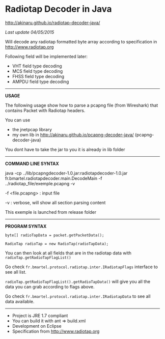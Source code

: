 # Radiotap Decoder in Java #

http://akinaru.github.io/radiotap-decoder-java/

<i>Last update 04/05/2015</i>

Will decode any radiotap formatted byte array according to specification in http://www.radiotap.org

Following field will be implemented later:
* VHT field type decoding
* MCS field type decoding
* FHSS field type decoding
* AMPDU field type decoding

<hr/>

<b>USAGE</b>

The following usage show how to parse a pcapng file (from Wireshark) that contains Packet with Radiotap headers.

You can use 
* the jnetpcap library 
* my own lib in http://akinaru.github.io/pcapng-decoder-java/ (pcapng-decoder-java)

You dont have to take the jar to you it is already in lib folder

<hr/>

<b>COMMAND LINE SYNTAX</b> 

java -cp ../lib/pcapngdecoder-1.0.jar:radiotapdecoder-1.0.jar  fr.bmartel.radiotapdecoder.main.DecodeMain -f ../radiotap_file/exemple.pcapng  -v

-f <file.pcapng> : input file

-v               : verbose, will show all section parsing content

This exemple is launched from release folder

<hr/>

<b>PROGRAM SYNTAX</b>

``byte[] radioTapData = packet.getPacketData();``

``RadioTap radioTap = new RadioTap(radioTapData);``

You can then look at all fields that are in the radiotap data with ``radioTap.getRadioTapFlagList()``

Go check ``fr.bmartel.protocol.radiotap.inter.IRadiotapFlags`` interface to see all list.

``radioTap.getRadioTapFlagList().getRadioTapData()`` will give you all the data you can grab according to flags above.

Go check ``fr.bmartel.protocol.radiotap.inter.IRadiotapData`` to see all data available.

<hr/>

* Project is JRE 1.7 compliant
* You can build it with ant => build.xml
* Development on Eclipse 
* Specification from http://www.radiotap.org
